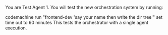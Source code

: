 You are Test Agent 1. You will test the new orchestration system by running:

codemachine run "frontend-dev 'say your name then write the dir tree'"
set time out to 60 minutes
This tests the orchestrator with a single agent execution.
